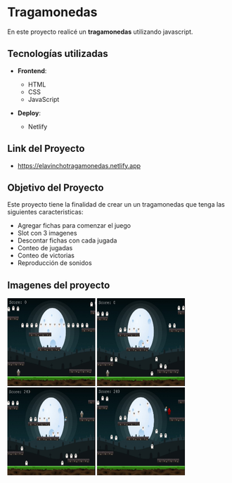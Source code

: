 # Tragamonedas

En este proyecto realicé un **tragamonedas** utilizando javascript.

## Tecnologías utilizadas

- **Frontend**:
  - HTML
  - CSS
  - JavaScript

- **Deploy**:
  - Netlify

## Link del Proyecto
- https://elavinchotragamonedas.netlify.app
  
## Objetivo del Proyecto

Este proyecto tiene la finalidad de crear un un tragamonedas que tenga las siguientes caracteristicas:

- Agregar fichas para comenzar el juego
- Slot con 3 imagenes
- Descontar fichas con cada jugada
- Conteo de jugadas
- Conteo de victorias
- Reproducción de sonidos

## Imagenes del proyecto

<img src="https://github.com/elavincho/GameOne/blob/master/assets/img1.png" width="200" height="200" alt="img"/>         <img src="https://github.com/elavincho/GameOne/blob/master/assets/img2.png" width="200" height="200" alt="img"/>
<img src="https://github.com/elavincho/GameOne/blob/master/assets/img3.png" width="200" height="200" alt="img"/>          <img src="https://github.com/elavincho/GameOne/blob/master/assets/img4.png" width="200" height="200" alt="img"/>
